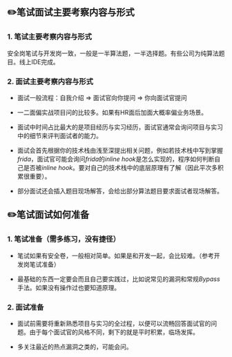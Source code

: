 ## ✏️笔试面试主要考察内容与形式
### 1. 笔试主要考察内容与形式

安全岗笔试与开发岗一致，一般是一半算法题，一半选择题。有些公司为纯算法题目。线上IDE完成。


### 2. 面试主要考察内容与形式

- ​面试一般流程：自我介绍 $\Rightarrow$ 面试官向你提问 $\Rightarrow$ 你向面试官提问
  
- 一二面偏实战项目问的比较多。如果有HR面后加面大概率偏业务场景。
  
- 面试中时间占比最大的是项目经历与实习经历，面试官通常会询问项目与实习中的细节来评判面试者的能力。
  
- 面试会首先根据你的技术栈由浅至深提出相关问题，例如若技术栈中写到掌握*frida*，面试官可能会询问*frida*的*inline hook*是怎么实现的，程序如何判断自己是否被*inline hook*。要对自己的技术栈中的底层原理有了解（因此平次多积累很重要）。
  
- 部分面试还会插入题目现场解答，会给出部分算法题目要求面试者现场解答。



## ✏️笔试面试如何准备

### 1. 笔试准备（需多练习，没有捷径）
  
  - 笔试如果有安全卷，一般相对简单。如果是和开发一起，会比较难。（参考开发岗笔试准备）
  
  - 最基础的东西一定要会而且自己要实践过，比如说常见的漏洞和常规*Bypass*手法。如果没有操作过也要知道原理。
  
### 2. 面试准备
  - 面试前需要将重新熟悉项目与实习的全过程，以便可以流畅回答面试官的问题。由于每个面试官的风格不同，剩下的就是平时积累，临场发挥。
  
  - 多关注最近的热点漏洞之类的，可能会问。